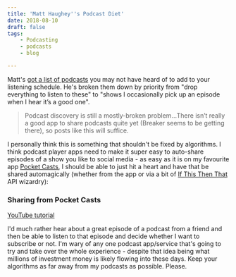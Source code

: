 ```yaml
---
title: 'Matt Haughey''s Podcast Diet'
date: 2018-08-10
draft: false
tags: 
    - Podcasting
    - podcasts
    - blog

---
```


Matt's [got a list of podcasts](https://a.wholelottanothing.org/2018/08/10/my-podcast-diet-august-2018/) you may not have heard of to add to your listening schedule. He's broken them down by priority from "drop everything to listen to these" to "shows I occasionally pick up an episode when I hear it’s a good one".

> Podcast discovery is still a mostly-broken problem...There isn’t really a good app to share podcasts quite yet (Breaker seems to be getting there), so posts like this will suffice.

I personally think this is something that shouldn't be fixed by algorithms. I think podcast player apps need to make it super easy to auto-share episodes of a show you like to social media - as easy as it is on my favourite app [Pocket Casts](https://www.shiftyjelly.com/pocketcasts/), I should be able to just hit a heart and have that be shared automagically (whether from the app or via a bit of [If This Then That](https://ifttt.com) API wizardry):

### Sharing from Pocket Casts

[YouTube tutorial](https://youtu.be/kYgQ-7JRjjM)

I'd much rather hear about a great episode of a podcast from a friend and then be able to listen to that episode and decide whether I want to subscribe or not. I'm wary of any one podcast app/service that's going to try and take over the whole experience - despite that idea being what millions of investment money is likely flowing into these days. Keep your algorithms as far away from my podcasts as possible. Please.